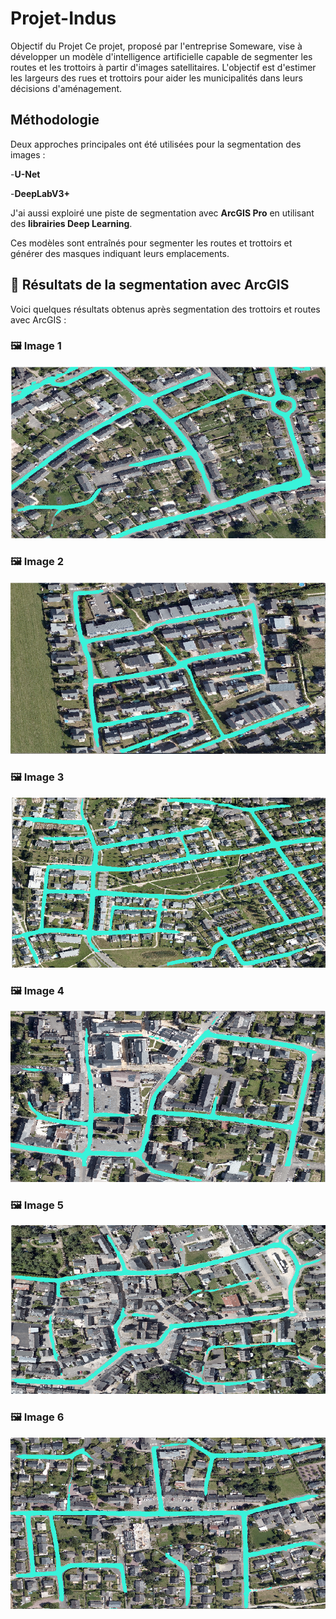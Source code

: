 # Projet-Indus
Objectif du Projet
Ce projet, proposé par l'entreprise Someware, vise à développer un modèle d'intelligence artificielle capable de segmenter les routes et les trottoirs à partir d'images satellitaires. L'objectif est d'estimer les largeurs des rues et trottoirs pour aider les municipalités dans leurs décisions d'aménagement.

## Méthodologie

Deux approches principales ont été utilisées pour la segmentation des images :

-**U-Net**

-**DeepLabV3+**

J'ai aussi exploiré une piste de segmentation avec **ArcGIS Pro** en utilisant des **librairies Deep Learning**.

Ces modèles sont entraînés pour segmenter les routes et trottoirs et générer des masques indiquant leurs emplacements.




## 🏁 Résultats de la segmentation avec ArcGIS

Voici quelques résultats obtenus après segmentation des trottoirs et routes avec ArcGIS :

### 🖼️ Image 1
![Segmentation 1](https://github.com/rgaignoux/Projet-Indus/blob/Mawa/Resultats_ArcGIS_segmentation/route11_segmentee.png?raw=true)

### 🖼️ Image 2
![Segmentation 2](https://github.com/rgaignoux/Projet-Indus/blob/Mawa/Resultats_ArcGIS_segmentation/route15_segmented.png?raw=true)

### 🖼️ Image 3
![Segmentation 3](https://github.com/rgaignoux/Projet-Indus/blob/Mawa/Resultats_ArcGIS_segmentation/route16_segmented.png?raw=true)


### 🖼️ Image 4
![Segmentation 4](https://github.com/rgaignoux/Projet-Indus/blob/Mawa/Resultats_ArcGIS_segmentation/route17_segmented.png?raw=true)

### 🖼️ Image 5
![Segmentation 5](https://github.com/rgaignoux/Projet-Indus/blob/Mawa/Resultats_ArcGIS_segmentation/route4_segmented.png?raw=true)

### 🖼️ Image 6
![Segmentation 6](https://github.com/rgaignoux/Projet-Indus/blob/Mawa/Resultats_ArcGIS_segmentation/route3_segmented.png?raw=true)
